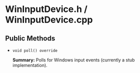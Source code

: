 # WinInputDevice.h / WinInputDevice.cpp

## Public Methods

- `void poll() override`

  **Summary:** Polls for Windows input events (currently a stub implementation).
